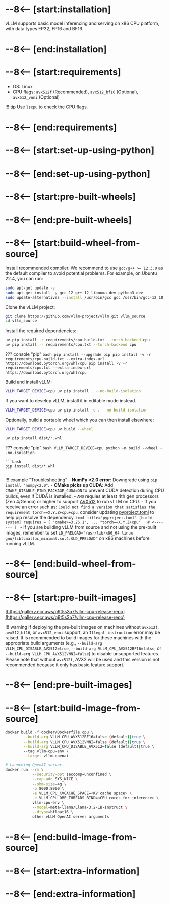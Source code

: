 # --8<-- [start:installation]

vLLM supports basic model inferencing and serving on x86 CPU platform, with data types FP32, FP16 and BF16.

# --8<-- [end:installation]
# --8<-- [start:requirements]

- OS: Linux
- CPU flags: `avx512f` (Recommended), `avx512_bf16` (Optional), `avx512_vnni` (Optional)

!!! tip
    Use `lscpu` to check the CPU flags.

# --8<-- [end:requirements]
# --8<-- [start:set-up-using-python]

# --8<-- [end:set-up-using-python]
# --8<-- [start:pre-built-wheels]

# --8<-- [end:pre-built-wheels]
# --8<-- [start:build-wheel-from-source]

Install recommended compiler. We recommend to use `gcc/g++ >= 12.3.0` as the default compiler to avoid potential problems. For example, on Ubuntu 22.4, you can run:

```bash
sudo apt-get update -y
sudo apt-get install -y gcc-12 g++-12 libnuma-dev python3-dev
sudo update-alternatives --install /usr/bin/gcc gcc /usr/bin/gcc-12 10 --slave /usr/bin/g++ g++ /usr/bin/g++-12
```

Clone the vLLM project:

```bash
git clone https://github.com/vllm-project/vllm.git vllm_source
cd vllm_source
```

Install the required dependencies:

```bash
uv pip install -r requirements/cpu-build.txt --torch-backend cpu
uv pip install -r requirements/cpu.txt --torch-backend cpu
```

??? console "pip"
    ```bash
    pip install --upgrade pip
    pip install -v -r requirements/cpu-build.txt --extra-index-url https://download.pytorch.org/whl/cpu
    pip install -v -r requirements/cpu.txt --extra-index-url https://download.pytorch.org/whl/cpu
    ```

Build and install vLLM:

```bash
VLLM_TARGET_DEVICE=cpu uv pip install . --no-build-isolation
```

If you want to develop vLLM, install it in editable mode instead.

```bash
VLLM_TARGET_DEVICE=cpu uv pip install -e . --no-build-isolation
```

Optionally, build a portable wheel which you can then install elsewhere:

```bash
VLLM_TARGET_DEVICE=cpu uv build --wheel
```

```bash
uv pip install dist/*.whl
```

??? console "pip"
    ```bash
    VLLM_TARGET_DEVICE=cpu python -m build --wheel --no-isolation
    ```

    ```bash
    pip install dist/*.whl
    ```

!!! example "Troubleshooting"
    - **NumPy ≥2.0 error**: Downgrade using `pip install "numpy<2.0"`.
    - **CMake picks up CUDA**: Add `CMAKE_DISABLE_FIND_PACKAGE_CUDA=ON` to prevent CUDA detection during CPU builds, even if CUDA is installed.
    - `AMD` requies at least 4th gen processors (Zen 4/Genoa) or higher to support [AVX512](https://www.phoronix.com/review/amd-zen4-avx512) to run vLLM on CPU.
    - If you receive an error such as: `Could not find a version that satisfies the requirement torch==X.Y.Z+cpu+cpu`, consider updating [pyproject.toml](https://github.com/vllm-project/vllm/blob/main/pyproject.toml) to help pip resolve the dependency.
    ```toml title="pyproject.toml"
    [build-system]
    requires = [
      "cmake>=3.26.1",
      ...
      "torch==X.Y.Z+cpu"   # <-------
    ]
    ```
    - If you are building vLLM from source and not using the pre-built images, remember to set `LD_PRELOAD="/usr/lib/x86_64-linux-gnu/libtcmalloc_minimal.so.4:$LD_PRELOAD"` on x86 machines before running vLLM.

# --8<-- [end:build-wheel-from-source]
# --8<-- [start:pre-built-images]

[https://gallery.ecr.aws/q9t5s3a7/vllm-cpu-release-repo](https://gallery.ecr.aws/q9t5s3a7/vllm-cpu-release-repo)

!!! warning
    If deploying the pre-built images on machines without `avx512f`, `avx512_bf16`, or `avx512_vnni` support, an `Illegal instruction` error may be raised. It is recommended to build images for these machines with the appropriate build arguments (e.g., `--build-arg VLLM_CPU_DISABLE_AVX512=true`, `--build-arg VLLM_CPU_AVX512BF16=false`, or `--build-arg VLLM_CPU_AVX512VNNI=false`) to disable unsupported features. Please note that without `avx512f`, AVX2 will be used and this version is not recommended because it only has basic feature support.

# --8<-- [end:pre-built-images]
# --8<-- [start:build-image-from-source]

```bash
docker build -f docker/Dockerfile.cpu \
        --build-arg VLLM_CPU_AVX512BF16=false (default)|true \
        --build-arg VLLM_CPU_AVX512VNNI=false (default)|true \
        --build-arg VLLM_CPU_DISABLE_AVX512=false (default)|true \ 
        --tag vllm-cpu-env \
        --target vllm-openai .

# Launching OpenAI server
docker run --rm \
            --security-opt seccomp=unconfined \
            --cap-add SYS_NICE \
            --shm-size=4g \
            -p 8000:8000 \
            -e VLLM_CPU_KVCACHE_SPACE=<KV cache space> \
            -e VLLM_CPU_OMP_THREADS_BIND=<CPU cores for inference> \
            vllm-cpu-env \
            --model=meta-llama/Llama-3.2-1B-Instruct \
            --dtype=bfloat16 \
            other vLLM OpenAI server arguments
```

# --8<-- [end:build-image-from-source]
# --8<-- [start:extra-information]
# --8<-- [end:extra-information]